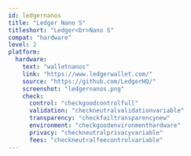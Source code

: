 ```yaml
---
id: ledgernanos
title: "Ledger Nano S"
titleshort: "Ledger<br>Nano S"
compat: "hardware"
level: 2
platform:
  hardware:
    text: "walletnanos"
    link: "https://www.ledgerwallet.com/"
    source: "https://github.com/LedgerHQ/"
    screenshot: "ledgernanos.png"
    check:
      control: "checkgoodcontrolfull"
      validation: "checkneutralvalidationvariable"
      transparency: "checkfailtransparencynew"
      environment: "checkgoodenvironmenthardware"
      privacy: "checkneutralprivacyvariable"
      fees: "checkneutralfeecontrolvariable"
---
```

